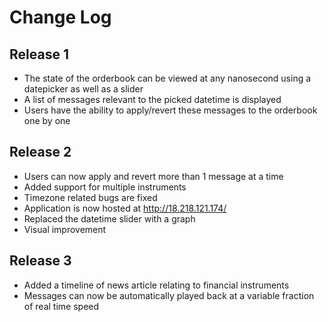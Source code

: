 # Change Log

## Release 1

- The state of the orderbook can be viewed at any nanosecond using a datepicker as well as a slider
- A list of messages relevant to the picked datetime is displayed
- Users have the ability to apply/revert these messages to the orderbook one by one

## Release 2

- Users can now apply and revert more than 1 message at a time
- Added support for multiple instruments
- Timezone related bugs are fixed
- Application is now hosted at http://18.218.121.174/
- Replaced the datetime slider with a graph
- Visual improvement

## Release 3

- Added a timeline of news article relating to financial instruments
- Messages can now be automatically played back at a variable fraction of real time speed
